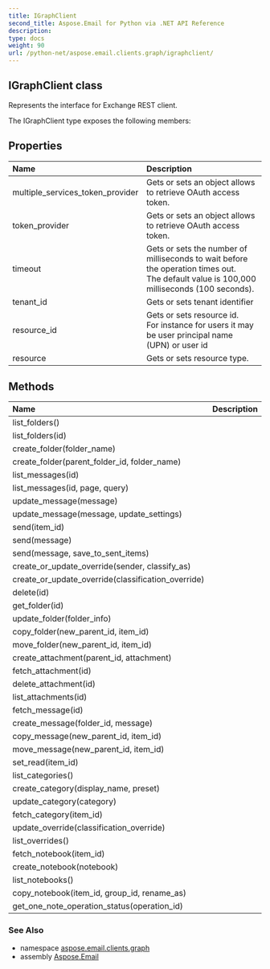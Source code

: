 ```yaml
---
title: IGraphClient
second_title: Aspose.Email for Python via .NET API Reference
description: 
type: docs
weight: 90
url: /python-net/aspose.email.clients.graph/igraphclient/
---
```


## IGraphClient class

Represents the interface for Exchange REST client.

The IGraphClient type exposes the following members:
## Properties
| Name | Description |
| :- | :- |
|multiple_services_token_provider|Gets or sets an object allows to retrieve OAuth access token.|
|token_provider|Gets or sets an object allows to retrieve OAuth access token.|
|timeout|Gets or sets the number of milliseconds to wait before the operation times out.<br/>            The default value is 100,000 milliseconds (100 seconds).|
|tenant_id|Gets or sets tenant identifier|
|resource_id|Gets or sets resource id.<br/>            For instance for users it may be user principal name (UPN) or user id|
|resource|Gets or sets resource type.|
## Methods
| Name | Description |
| :- | :- |
|list_folders()|  |
|list_folders(id)|  |
|create_folder(folder_name)|  |
|create_folder(parent_folder_id, folder_name)|  |
|list_messages(id)|  |
|list_messages(id, page, query)|  |
|update_message(message)|  |
|update_message(message, update_settings)|  |
|send(item_id)|  |
|send(message)|  |
|send(message, save_to_sent_items)|  |
|create_or_update_override(sender, classify_as)|  |
|create_or_update_override(classification_override)|  |
|delete(id)|  |
|get_folder(id)|  |
|update_folder(folder_info)|  |
|copy_folder(new_parent_id, item_id)|  |
|move_folder(new_parent_id, item_id)|  |
|create_attachment(parent_id, attachment)|  |
|fetch_attachment(id)|  |
|delete_attachment(id)|  |
|list_attachments(id)|  |
|fetch_message(id)|  |
|create_message(folder_id, message)|  |
|copy_message(new_parent_id, item_id)|  |
|move_message(new_parent_id, item_id)|  |
|set_read(item_id)|  |
|list_categories()|  |
|create_category(display_name, preset)|  |
|update_category(category)|  |
|fetch_category(item_id)|  |
|update_override(classification_override)|  |
|list_overrides()|  |
|fetch_notebook(item_id)|  |
|create_notebook(notebook)|  |
|list_notebooks()|  |
|copy_notebook(item_id, group_id, rename_as)|  |
|get_one_note_operation_status(operation_id)|  |

### See Also

* namespace [aspose.email.clients.graph](/email/python-net/aspose.email.clients.graph/)
* assembly [Aspose.Email](/email/python-net/)

